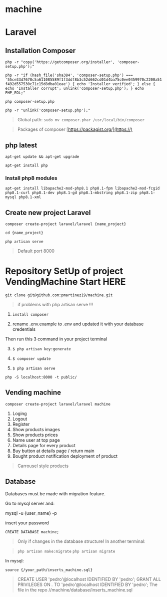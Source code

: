 # machine
# Laravel

## Installation Composer

`php -r "copy('https://getcomposer.org/installer', 'composer-setup.php');"`

`php -r "if (hash_file('sha384', 'composer-setup.php') === '55ce33d7678c5a611085589f1f3ddf8b3c52d662cd01d4ba75c0ee0459970c2200a51f492d557530c71c15d8dba01eae') { echo 'Installer verified'; } else { echo 'Installer corrupt'; unlink('composer-setup.php'); } echo PHP_EOL;"`

`php composer-setup.php`

`php -r "unlink('composer-setup.php');"`

>Global path:
`sudo mv composer.phar /usr/local/bin/composer`

>Packages of composer 
[https://packagist.org/](https://)

## php latest

`apt-get update && apt-get upgrade`

`apt-get install php`

### Install php8 modules 

`apt-get install libapache2-mod-php8.1 php8.1-fpm libapache2-mod-fcgid php8.1-curl php8.1-dev php8.1-gd php8.1-mbstring php8.1-zip php8.1-mysql php8.1-xml`

## Create new project Laravel

`composer create-project laravel/laravel {name_project}`

`cd {name_project}`

`php artisan serve`

>Default port 8000


# Repository SetUp of project VendingMachine Start HERE

`git clone git@github.com:pmartinez19/machine.git`

>if problems with php artisan serve !!!

1. `install composer`

2. rename .env.example to .env and updated it with your database credentials

Then run this 3 command in your project terminal

3. `$ php artisan key:generate`

4. `$ composer update`

5. `$ php artisan serve`




`php -S localhost:8000 -t public/`

## Vending machine

`composer create-project laravel/laravel machine`

1. Loging
2. Logout
3. Register
4. Show products images
5. Show products prices 
6. Name user at top page
7. Details page for every product
8. Buy button at details page / return main
9. Bought product notification deployment of product

> Carrousel style products

## Database 

Databases must be made with migration feature.

Go to mysql server and:

mysql -u {user_name} -p

insert your password

`CREATE DATABASE machine;`

>Only if changes in the database structure!
>In another terminal:

>`php artisan make:migrate`
>`php artisan migrate`

In mysql:

`source {/your_path/inserts_machine.sql}` 

>CREATE USER 'pedro'@localhost IDENTIFIED BY 'pedro';
>GRANT ALL PRIVILEGES ON *.* TO 'pedro'@localhost IDENTIFIED BY 'pedro';
>The file in the repo //machine/database/inserts_machine.sql










